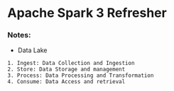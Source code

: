 # Apache Spark 3 Refresher

### Notes:

- Data Lake
```
1. Ingest: Data Collection and Ingestion
2. Store: Data Storage and management
3. Process: Data Processing and Transformation
4. Consume: Data Access and retrieval
```
